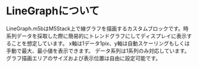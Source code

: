 # LineGraphについて
LineGraph.m5bはM5Stack上で線グラフを描画するカスタムブロックです。時系列データを採取した際に簡易的にトレンドグラフにしてディスプレイに表示することを想定しています。
x軸は1データ1pix、y軸は自動スケーリングもしくは手動で最大、最小値を表示できます。
データ系列は1系列のみ対応しています。
グラフ描画エリアのサイズおよび表示位置は自由に設定可能です。


